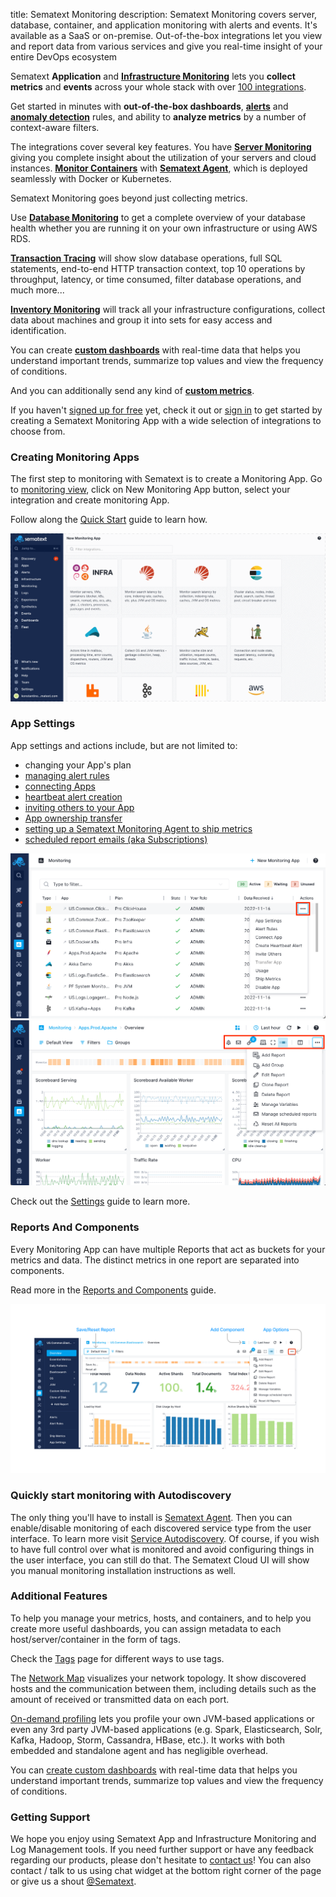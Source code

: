 title: Sematext Monitoring
description: Sematext Monitoring covers server, database, container, and application monitoring with alerts and events. It's available as a SaaS or on-premise. Out-of-the-box integrations let you view and report data from various services and give you real-time insight of your entire DevOps ecosystem

Sematext **Application** and [**Infrastructure Monitoring**](../monitoring/infrastructure) lets you **collect metrics** and **events** across your whole stack with over [100 integrations](https://sematext.com/integrations/). 

Get started in minutes with **out-of-the-box dashboards**, [**alerts**](https://sematext.com/alerts/) and [**anomaly detection**](https://sematext.com/alerts/) rules, and ability to **analyze metrics** by a number of context-aware filters.

The integrations cover several key features. You have [**Server Monitoring**](../monitoring/#setting-up-monitoring-agents) giving you complete insight about the utilization of your servers and cloud instances. [**Monitor Containers**](../monitoring/containers) with [**Sematext Agent**](../agents/sematext-agent/), which is deployed seamlessly with Docker or Kubernetes.

Sematext Monitoring goes beyond just collecting metrics. 

Use [**Database Monitoring**](https://sematext.com/database-monitoring/) to get a complete overview of your database health whether you are running it on your own infrastructure or using AWS RDS. 

[**Transaction Tracing**](https://sematext.com/tracing/) will show slow database operations, full SQL statements, end-to-end HTTP transaction context, top 10 operations by throughput, latency, or time consumed, filter database operations, and much more...

[**Inventory Monitoring**](./inventory) will track all your infrastructure configurations, collect data about machines and group it into sets for easy access and identification.

You can create [**custom dashboards**](../dashboards/) with real-time data that helps you understand important trends, summarize top values and view the frequency of conditions.

And you can additionally send any kind of [**custom metrics**](./custom-metrics).

If you haven't [signed up for free](https://apps.sematext.com/ui/registration) yet, check it out or [sign in](https://apps.sematext.com/ui/login/) to get started by creating a Sematext Monitoring App with a wide selection of integrations to choose from.


### Creating Monitoring Apps

The first step to monitoring with Sematext is to create a Monitoring App. Go to [monitoring view](https://apps.sematext.com/ui/monitoring), click on New Monitoring App button, select your integration and create monitoring App.

Follow along the [Quick Start](./quick-start) guide to learn how.

<img class="content-modal-image" alt="Sematext Monitoring App Settings UI screen" src="../images/monitoring/create-new-monitoring-app.gif" title="New Monitoring App">

### App Settings

App settings and actions include, but are not limited to:

  - changing your App's plan
  - [managing alert rules](../alerts)
  - [connecting Apps](../guide/connected-apps)
  - [heartbeat alert creation](../alerts/creating-heartbeat-alerts)
  - [inviting others to your App](../team/app-guests)
  - [App ownership transfer](../team/transfer-apps)
  - [setting up a Sematext Monitoring Agent to ship metrics](./quick-start/#setting-up-monitoring-agents)
  - [scheduled report emails (aka Subscriptions)](../guide/scheduled-reports)

<img class="content-modal-image" alt="Sematext Monitoring App Settings UI screen" src="../images/monitoring/monitoring-app-actions.png" title="Sematext Monitoring App Actions">

<img class="content-modal-image" alt="Sematext Monitoring App Settings UI screen" src="../images/monitoring/monitoring-app-options.png" title="Sematext Monitoring App Options">

Check out the [Settings](./settings) guide to learn more.

### Reports And Components

Every Monitoring App can have multiple Reports that act as buckets for your metrics and data. The distinct metrics in one report are separated into components.

Read more in the [Reports and Components](./reports-and-components) guide.

<img class="content-modal-image" alt="Sematext Monitoring App Options UI screen" src="../images/monitoring/monitoring-app-reports.png" title="Sematext Monitoring App Options">

### Quickly start monitoring with Autodiscovery

The only thing you'll have to install is [Sematext Agent](../agents/sematext-agent). Then you can enable/disable monitoring of each discovered service type from the user interface. To learn more visit [Service Autodiscovery](./autodiscovery). Of course, if you wish to have full control over what is monitored and avoid configuring things in the user interface, you can still do that. The Sematext Cloud UI will show you manual monitoring installation instructions as well.
 

### Additional Features

To help you manage your metrics, hosts, and containers, and to help you create more useful dashboards, you can assign metadata to each host/server/container in the form of tags.

Check the [Tags](./tags) page for different ways to use tags.

The [Network Map](network-map) visualizes your network topology.  It show discovered hosts and the communication between them, including  details such as the amount of received or transmitted data on each port.

[On-demand profiling](on-demand-profiling) lets you profile your own JVM-based applications or even any 3rd party JVM-based applications (e.g. Spark, Elasticsearch, Solr, Kafka, Hadoop, Storm, Cassandra, HBase, etc.).  It works with both embedded and standalone agent and has negligible overhead.

You can [create custom dashboards](../dashboards) with real-time data that helps you understand important trends, summarize top values and view the frequency of conditions.

### Getting Support

We hope you enjoy using Sematext App and Infrastructure Monitoring and Log Management tools. If you need further support or have any feedback regarding our products, please don't hesitate to [contact us](mailto:support@sematext.com)! You can also contact / talk to us using chat widget at the bottom right corner of the page or give us a shout [@Sematext](https://twitter.com/sematext). 
